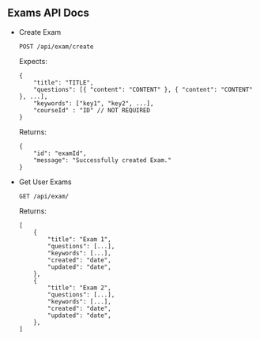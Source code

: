 Exams API Docs
----------------

- Create Exam
    ```
    POST /api/exam/create
    ```
    Expects:
    ```
    {
        "title": "TITLE",
        "questions": [{ "content": "CONTENT" }, { "content": "CONTENT" }, ...],
        "keywords": ["key1", "key2", ...],
        "courseId" : "ID" // NOT REQUIRED
    }
    ```

	Returns:
	```
    {
        "id": "examId",
        "message": "Successfully created Exam."
    }
	```

- Get User Exams
    ```
    GET /api/exam/
    ```

	Returns:
	```
	[
		{
			"title": "Exam 1",
			"questions": [...],
			"keywords": [...],
			"created": "date",
			"updated": "date",
		},
		{
			"title": "Exam 2",
			"questions": [...],
			"keywords": [...],
			"created": "date",
			"updated": "date",
		},
	]
	```
